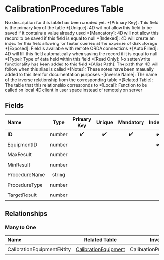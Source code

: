 ﻿# CalibrationProcedures Table
No description for this table has been created yet.
*[Primary Key]: This field is the primary key of the table
*[Unique]: 4D will not allow this field to be saved if it contains a value already used
*[Mandatory]: 4D will not allow this record to be saved if this field is equal to null
*[Indexed]: 4D will create an index for this field allowing for faster queries at the expense of disk storage
*[Exposed]: Field is available with remote ORDA connections
*[Auto Filled]: 4D will fill this field automatically when saving the record if it is equal to null
*[Type]: Type of data held within this field
*[Read Only]: No setter/write functionality has been added to this field
*[Alias Path]: The path that 4D will follow when this alias is called
*[Notes]: These notes have been manually added to this item for documentation purposes
*[Inverse Name]: The name of the inverse relationship from the corresponding table
*[Related Table]: The table that this relationship corresponds to
*[Local]: Function to be called on local 4D client in user space instead of remotely on server
## Fields

|Name|Type|Primary Key|Unique|Mandatory|Indexed|Exposed|Auto Filled|Notes|
|:---|:---:|:---:|:---:|:---:|:---:|:---:|:---:|:---:|
|**ID**|number|✔️|✔️|✔️|✔️|✔️|✔️||
|EquipmentID|number||||✔️|✔️|||
|MaxResult|number|||||✔️|||
|MinResult|number|||||✔️|||
|ProcedureName|string|||||✔️|||
|ProcedureType|number|||||✔️|||
|TargetResult|number|||||✔️|||
## Relationships
### Many to One

|Name|Related Table|Inverse Name|Exposed|Notes|
|:---|:---:|:---:|:---:|:---:|
|CalibrationEquipmentENtity|[CalibrationEquipment](CalibrationEquipment.md)|CalibrationProceduresSelection|✔️||